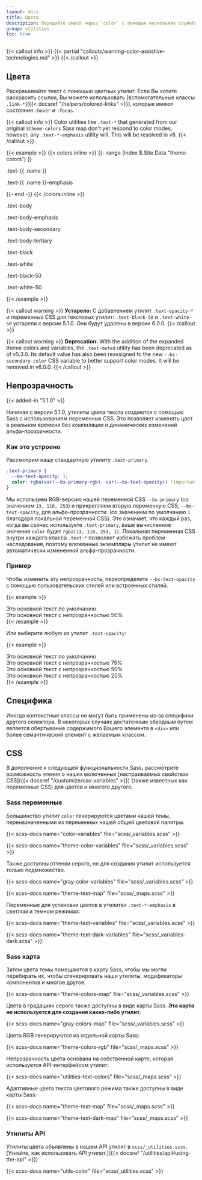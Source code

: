 ```yaml
---
layout: docs
title: Цвета
description: Передайте смысл через `color` с помощью нескольких служебных классов цвета. Также включает поддержку стилизации ссылок с помощью состояний наведения.
group: utilities
toc: true
---
```


{{< callout info >}}
{{< partial "callouts/warning-color-assistive-technologies.md" >}}
{{< /callout >}}

## Цвета

Раскрашивайте текст с помощью цветных утилит. Если Вы хотите раскрасить ссылки, Вы можете использовать [вспомогательные классы `.link-*`]({{< docsref "/helpers/colored-links" >}}), которые имеют состояния `:hover` и `:focus`.

{{< callout info >}}
Color utilities like `.text-*` that generated from our original `$theme-colors` Sass map don't yet respond to color modes, however, any `.text-*-emphasis` utility will. This will be resolved in v6.
{{< /callout >}}

{{< example >}}
{{< colors.inline >}}
{{- range (index $.Site.Data "theme-colors") }}
<p class="text-{{ .name }}{{ with .contrast_color }} bg-{{ . }}{{ end }}">.text-{{ .name }}</p>
<p class="text-{{ .name }}-emphasis">.text-{{ .name }}-emphasis</p>
{{- end -}}
{{< /colors.inline >}}

<p class="text-body">.text-body</p>
<p class="text-body-emphasis">.text-body-emphasis</p>
<p class="text-body-secondary">.text-body-secondary</p>
<p class="text-body-tertiary">.text-body-tertiary</p>

<p class="text-black bg-white">.text-black</p>
<p class="text-white bg-dark">.text-white</p>
<p class="text-black-50 bg-white">.text-black-50</p>
<p class="text-white-50 bg-dark">.text-white-50</p>
{{< /example >}}

{{< callout warning >}}
**Устарело:** С добавлением утилит `.text-opacity-*` и переменных CSS для текстовых утилит: `.text-black-50` и `.text-white-50` устарели с версии 5.1.0. Они будут удалены в версии 6.0.0.
{{< /callout >}}

{{< callout warning >}}
**Deprecation:** With the addition of the expanded theme colors and variables, the `.text-muted` utility has been deprecated as of v5.3.0. Its default value has also been reassigned to the new `--bs-secondary-color` CSS variable to better support color modes. It will be removed in v6.0.0.
{{< /callout >}}

## Непрозрачность

{{< added-in "5.1.0" >}}

Начиная с версии 5.1.0, утилиты цвета текста создаются с помощью Sass с использованием переменных CSS. Это позволяет изменять цвет в реальном времени без компиляции и динамических изменений альфа-прозрачности.

### Как это устроено

Рассмотрим нашу стандартную утилиту `.text-primary`.

```css
.text-primary {
  --bs-text-opacity: 1;
  color: rgba(var(--bs-primary-rgb), var(--bs-text-opacity)) !important;
}
```

Мы используем RGB-версию нашей переменной CSS `--bs-primary` (со значением `13, 110, 253`) и прикрепляем вторую переменную CSS, `--bs-text-opacity`, для альфа-прозрачности. (со значением по умолчанию `1` благодаря локальной переменной CSS). Это означает, что каждый раз, когда вы сейчас используете `.text-primary`, ваше вычисленное значение `color` будет `rgba(13, 110, 253, 1)`. Локальная переменная CSS внутри каждого класса `.text-*` позволяет избежать проблем наследования, поэтому вложенные экземпляры утилит не имеют автоматически измененной альфа-прозрачности.

### Пример

Чтобы изменить эту непрозрачность, переопределите `--bs-text-opacity` с помощью пользовательских стилей или встроенных стилей.

{{< example >}}
<div class="text-primary">Это основной текст по умолчанию</div>
<div class="text-primary" style="--bs-text-opacity: .5;">Это основной текст с непрозрачностью 50%</div>
{{< /example >}}

Или выберите любую из утилит `.text-opacity`:

{{< example >}}
<div class="text-primary">Это основной текст по умолчанию</div>
<div class="text-primary text-opacity-75">Это основной текст с непрозрачностью 75%</div>
<div class="text-primary text-opacity-50">Это основной текст с непрозрачностью 50%</div>
<div class="text-primary text-opacity-25">Это основной текст с непрозрачностью 25%</div>
{{< /example >}}

## Специфика

Иногда контекстные классы не могут быть применены из-за специфики другого селектора. В некоторых случаях достаточным обходным путем является обертывание содержимого Вашего элемента в `<div>` или более семантический элемент с желаемым классом.

## CSS

В дополнение к следующей функциональности Sass, рассмотрите возможность чтения о наших включенных [настраиваемых свойствах CSS]({{< docsref "/customize/css-variables" >}}) (также известных как переменные CSS) для цветов и многого другого.

### Sass переменные

Большинство утилит `color` генерируются цветами нашей темы, переназначенными из переменных нашей общей цветовой палитры.

{{< scss-docs name="color-variables" file="scss/_variables.scss" >}}

{{< scss-docs name="theme-color-variables" file="scss/_variables.scss" >}}

Также доступны оттенки серого, но для создания утилит используется только подмножество.

{{< scss-docs name="gray-color-variables" file="scss/_variables.scss" >}}

{{< scss-docs name="theme-text-map" file="scss/_maps.scss" >}}

Переменные для установки цветов в утилитах `.text-*-emphasis` в светлом и темном режимах:

{{< scss-docs name="theme-text-variables" file="scss/_variables.scss" >}}

{{< scss-docs name="theme-text-dark-variables" file="scss/_variables-dark.scss" >}}

### Sass карта

Затем цвета темы помещаются в карту Sass, чтобы мы могли перебирать их, чтобы сгенерировать наши утилиты, модификаторы компонентов и многое другое.

{{< scss-docs name="theme-colors-map" file="scss/_variables.scss" >}}

Цвета в градациях серого также доступны в виде карты Sass. **Эта карта не используется для создания каких-либо утилит.**

{{< scss-docs name="gray-colors-map" file="scss/_variables.scss" >}}

Цвета RGB генерируются из отдельной карты Sass:

{{< scss-docs name="theme-colors-rgb" file="scss/_maps.scss" >}}

Непрозрачность цвета основана на собственной карте, которая используется API-интерфейсом утилит:

{{< scss-docs name="utilities-text-colors" file="scss/_maps.scss" >}}

Адаптивные цвета текста цветового режима также доступны в виде карты Sass:

{{< scss-docs name="theme-text-map" file="scss/_maps.scss" >}}

{{< scss-docs name="theme-text-dark-map" file="scss/_maps.scss" >}}

### Утилиты API

Утилиты цвета объявлены в нашем API утилит в `scss/_utilities.scss`. [Узнайте, как использовать API утилит.]({{< docsref "/utilities/api#using-the-api" >}})

{{< scss-docs name="utils-color" file="scss/_utilities.scss" >}}
